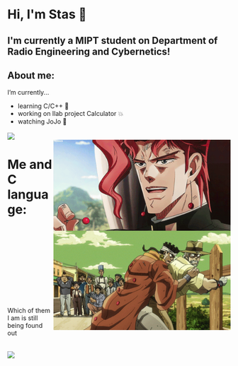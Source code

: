# Hi, I'm Stas 👋

## I'm currently a MIPT student on Department of Radio Engineering and Cybernetics!

## About me:
I’m currently...
- learning С/C++ :eyes:
- working on Ilab project Calculator :boom:
- watching JoJo :purple_heart:

<a href="https://www.youtube.com/watch?v=dQw4w9WgXcQ&ab_channel=RickAstleyVEVO">
  <img align="center" src="https://github-readme-stats.vercel.app/api/top-langs/?username=Stan1slavssKy&theme=synthwave"/>
</a>

<div align="center">
<img hight="200" width="400" align = "right" alt="GIF"  src="https://github.com/Stan1slavssKy/Stan1slavssKy/blob/main/assets/GRPY.gif">
</div>


# Me and C language:


<div align="center">
<img hight="200" width="400" align = "right" alt="GIF"  src="https://github.com/Stan1slavssKy/Stan1slavssKy/blob/main/assets/8RUF.gif">
</div>


</br>
</br>
</br>
</br>
</br>
</br>
</br>
</br>
</br>
</br>

Which of them I am is still being found out

</br>

<a href="https://www.youtube.com/watch?v=dQw4w9WgXcQ&ab_channel=RickAstleyVEVO">
  <img align="center" src="https://github-readme-stats.vercel.app/api?username=Stan1slavssKy&&show_icons=true&theme=synthwave" />
</a>

